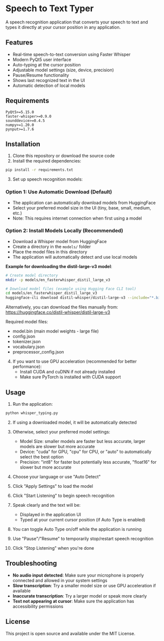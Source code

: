 # Speech to Text Typer

A speech recognition application that converts your speech to text and types it directly at your cursor position in any application.

## Features

- Real-time speech-to-text conversion using Faster Whisper
- Modern PyQt5 user interface
- Auto-typing at the cursor position
- Adjustable model settings (size, device, precision)
- Pause/Resume functionality
- Shows last recognized text in the UI
- Automatic detection of local models

## Requirements

```
PyQt5>=5.15.0
faster-whisper>=0.9.0
sounddevice>=0.4.5
numpy>=1.20.0
pynput>=1.7.6
```

## Installation

1. Clone this repository or download the source code
2. Install the required dependencies:

```bash
pip install -r requirements.txt
```

3. Set up speech recognition models:

### Option 1: Use Automatic Download (Default)
- The application can automatically download models from HuggingFace
- Select your preferred model size in the UI (tiny, base, small, medium, etc.)
- Note: This requires internet connection when first using a model

### Option 2: Install Models Locally (Recommended)
- Download a Whisper model from HuggingFace
- Create a directory in the `models/` folder
- Place the model files in this directory
- The application will automatically detect and use local models

**Example for downloading the distil-large-v3 model**:
```bash
# Create model directory
mkdir -p models/en_fasterwhisper_distil_large_v3

# Download model files (example using Hugging Face CLI tool)
cd models/en_fasterwhisper_distil_large_v3
huggingface-cli download distil-whisper/distil-large-v3 --include="*.bin" --include="*.json"
```

Alternatively, you can download the files manually from: https://huggingface.co/distil-whisper/distil-large-v3

Required model files:
- model.bin (main model weights - large file)
- config.json
- tokenizer.json 
- vocabulary.json
- preprocessor_config.json

4. If you want to use GPU acceleration (recommended for better performance):
   - Install CUDA and cuDNN if not already installed
   - Make sure PyTorch is installed with CUDA support

## Usage

1. Run the application:

```bash
python whisper_typing.py
```

2. If using a downloaded model, it will be automatically detected
   
3. Otherwise, select your preferred model settings:
   - Model Size: smaller models are faster but less accurate, larger models are slower but more accurate
   - Device: "cuda" for GPU, "cpu" for CPU, or "auto" to automatically select the best option
   - Precision: "int8" for faster but potentially less accurate, "float16" for slower but more accurate

4. Choose your language or use "Auto Detect"

5. Click "Apply Settings" to load the model

6. Click "Start Listening" to begin speech recognition

7. Speak clearly and the text will be:
   - Displayed in the application UI
   - Typed at your current cursor position (if Auto Type is enabled)

8. You can toggle Auto Type on/off while the application is running

9. Use "Pause"/"Resume" to temporarily stop/restart speech recognition

10. Click "Stop Listening" when you're done

## Troubleshooting

- **No audio input detected**: Make sure your microphone is properly connected and allowed in your system settings
- **Slow transcription**: Try a smaller model size or use GPU acceleration if available
- **Inaccurate transcription**: Try a larger model or speak more clearly
- **Text not appearing at cursor**: Make sure the application has accessibility permissions

## License

This project is open source and available under the MIT License. 